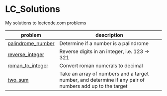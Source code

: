 # LC_Solutions
My solutions to leetcode.com problems

|problem|description|
|---|---|
|[palindrome_number](palindrome_number.py)|Determine if a number is a palindrome|
|[reverse_integer](reverse_integer.py)|Reverse digits in an integer, i.e. 123 -> 321|
|[roman_to_integer](roman_to_integer.py)|Convert roman numerals to decimal|
|[two_sum](two_sum.py)|Take an array of numbers and a target number, and determine if any pair of numbers add up to the target|
